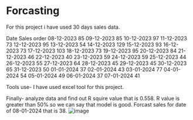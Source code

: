 # Forcasting

For this project i have used 30 days sales data.

Date	Sales order
08-12-2023	85
09-12-2023	85
10-12-2023	97
11-12-2023	73
12-12-2023	95
13-12-2023	54
14-12-2023	129
15-12-2023	93
16-12-2023	73
17-12-2023	103
18-12-2023	73
19-12-2023	95
20-12-2023	84
21-12-2023	46
22-12-2023	40
23-12-2023	59
24-12-2023	59
25-12-2023	44
26-12-2023	55
27-12-2023	64
28-12-2023	45
29-12-2023	45
30-12-2023	65
31-12-2023	50
01-01-2024	37
02-01-2024	43
03-01-2024	77
04-01-2024	54
05-01-2024	49
06-01-2024	37
07-01-2024	41


Tools use- I have used excel tool for this project.

Finally-
analyze data and find out R squire value that is 0.558.
R value is greater than 50% so we can say that model is good.
Forcast sales for date of 08-01-2024 that is 38.
![image](https://github.com/9560278315/Forcasting/assets/141981119/e1a81a05-5963-4d37-9833-21915e210168)
